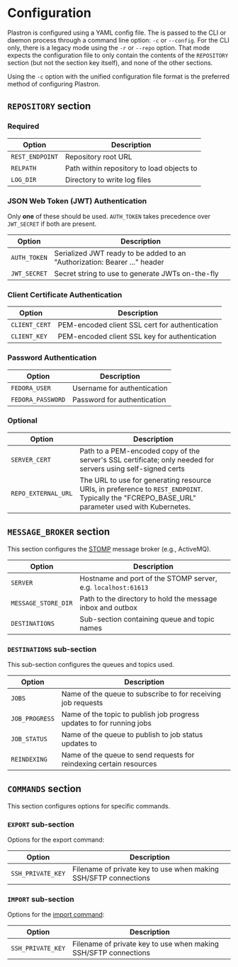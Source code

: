 # Configuration

Plastron is configured using a YAML config file. The is passed to the CLI or
daemon process through a command line option: `-c` or `--config`. For the CLI
only, there is a legacy mode using the `-r` or `--repo` option. That mode
expects the configuration file to only contain the contents of the `REPOSITORY`
section (but not the section key itself), and none of the other sections.

Using the `-c` option with the unified configuration file format is the
preferred method of configuring Plastron.

## `REPOSITORY` section

### Required

| Option        | Description |
| ------------- | ----------- |
|`REST_ENDPOINT`|Repository root URL|
|`RELPATH`      |Path within repository to load objects to|
|`LOG_DIR`      |Directory to write log files|

### JSON Web Token (JWT) Authentication

Only **one** of these should be used. `AUTH_TOKEN` takes precedence over
`JWT_SECRET` if both are present.

| Option     | Description |
| ---------- | ----------- |
|`AUTH_TOKEN`|Serialized JWT ready to be added to an "Authorization: Bearer ..." header|
|`JWT_SECRET`|Secret string to use to generate JWTs on-the-fly|

### Client Certificate Authentication

| Option      | Description |
| ----------- | ----------- |
|`CLIENT_CERT`|PEM-encoded client SSL cert for authentication|
|`CLIENT_KEY` |PEM-encoded client SSL key for authentication|

### Password Authentication

| Option          | Description |
| --------------- | ----------- |
|`FEDORA_USER`    |Username for authentication|
|`FEDORA_PASSWORD`|Password for authentication|

### Optional

| Option      | Description |
| ----------- | ----------- |
|`SERVER_CERT`|Path to a PEM-encoded copy of the server's SSL certificate; only needed for servers using self-signed certs|
|`REPO_EXTERNAL_URL`|The URL to use for generating resource URIs, in preference to `REST_ENDPOINT`. Typically the "FCREPO_BASE_URL" parameter used with Kubernetes.|

## `MESSAGE_BROKER` section

This section configures the [STOMP] message broker (e.g., ActiveMQ).

| Option            |Description|
|-------------------|-----------|
|`SERVER`           |Hostname and port of the STOMP server, e.g. `localhost:61613`|
|`MESSAGE_STORE_DIR`|Path to the directory to hold the message inbox and outbox|
|`DESTINATIONS`     |Sub-section containing queue and topic names|

### `DESTINATIONS` sub-section

This sub-section configures the queues and topics used.

| Option         |Description|
|----------------|-----------|
|`JOBS`          |Name of the queue to subscribe to for receiving job requests|
|`JOB_PROGRESS`  |Name of the topic to publish job progress updates to for running jobs|
|`JOB_STATUS`    |Name of the queue to publish to job status updates to|
|`REINDEXING`    |Name of the queue to send requests for reindexing certain resources|

## `COMMANDS` section

This section configures options for specific commands.

### `EXPORT` sub-section

Options for the export command:

| Option          |Description|
|-----------------|-----------|
|`SSH_PRIVATE_KEY`|Filename of private key to use when making SSH/SFTP connections|


### `IMPORT` sub-section

Options for the [import command](import.md):

| Option          |Description|
|-----------------|-----------|
|`SSH_PRIVATE_KEY`|Filename of private key to use when making SSH/SFTP connections|

[STOMP]: https://stomp.github.io/
